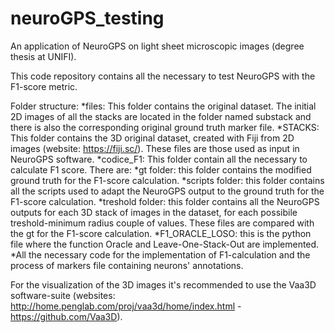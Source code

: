 # neuroGPS_testing
An application of NeuroGPS on light sheet microscopic images (degree thesis at UNIFI).

This code repository contains all the necessary to test NeuroGPS with the F1-score metric.

Folder structure:
*files: This folder contains the original dataset. The initial 2D images of all the stacks are located in the folder named substack and there is also the corresponding original ground truth marker file. 
*STACKS: This folder contains the 3D original dataset, created with Fiji from 2D images (website: https://fiji.sc/). These files are those used as input in NeuroGPS software.
*codice_F1: This folder contain all the necessary to calculate F1 score. There are:
*gt folder: this folder contains the modified ground truth for the F1-score calculation.
*scripts folder: this folder contains all the scripts used to adapt the NeuroGPS output to the ground truth for the F1-score                calculation.
*treshold folder: this folder contains all the NeuroGPS outputs for each 3D stack of images in the dataset, for each possibile              treshold-minimum radius couple of values. These files are compared with the gt for the F1-score calculation.
*F1_ORACLE_LOSO: this is the python file where the function Oracle and Leave-One-Stack-Out are implemented.
*All the necessary code for the implementation of F1-calculation and the process of markers file containing neurons'                        annotations.
	
For the visualization of the 3D images it's recommended to use the Vaa3D software-suite (websites: http://home.penglab.com/proj/vaa3d/home/index.html - https://github.com/Vaa3D).
